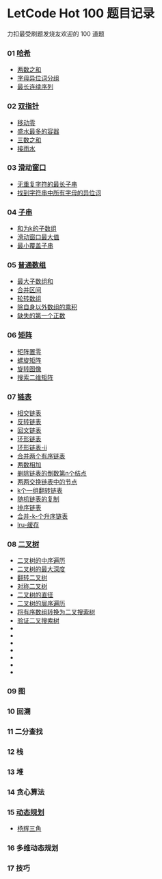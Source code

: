 # LetCode Hot 100 题目记录

力扣最受刷题发烧友欢迎的 100 道题

### 01 [哈希](01_hash/README.md)

- [两数之和](01_hash/1.两数之和.cpp)
- [字母异位词分组](01_hash/49.字母异位词分组.cpp)
- [最长连续序列](01_hash/128.最长连续序列.cpp)

### 02 [双指针](02_double_ptr/README.md)

- [移动零](02_double_ptr/283.移动零.cpp)
- [盛水最多的容器](02_double_ptr/11.盛最多水的容器.cpp)
- [三数之和](02_double_ptr/15.三数之和.cpp)
- [接雨水](02_double_ptr/42.接雨水.cpp)

### 03 [滑动窗口](03_slide_windows/README.md)

- [无重复字符的最长子串](03_slide_windows/3.无重复字符的最长子串.cpp)
- [找到字符串中所有字母的异位词](03_slide_windows/438.找到字符串中所有字母异位词.cpp)

### 04 [子串](04_string/README.md)

- [和为k的子数组](04_string/560.和为-k-的子数组.cpp)
- [滑动窗口最大值](04_string/239.滑动窗口最大值.cpp)
- [最小覆盖子串](04_string/76.最小覆盖子串.cpp)


### 05 [普通数组](05_array/README.md)

- [最大子数组和](05_array/53.最大子数组和.cpp)
- [合并区间](05_array/56.合并区间.cpp)
- [轮转数组](05_array/189.轮转数组.cpp)
- [除自身以外数组的乘积](05_array/238.除自身以外数组的乘积.cpp)
- [缺失的第一个正数](05_array/41.缺失的第一个正数.cpp)

### 06 [矩阵](06_matrix/README.md)

- [矩阵置零](06_matrix/73.矩阵置零.cpp)
- [螺旋矩阵](06_matrix/54.螺旋矩阵.cpp)
- [旋转图像](06_matrix/48.旋转图像.cpp)
- [搜索二维矩阵](06_matrix/240.搜索二维矩阵-ii.cpp)

### 07 [链表](07_list/README.md)

- [相交链表](07_list/160.相交链表.cpp)
- [反转链表](07_list/206.反转链表.cpp)
- [回文链表](07_list/234.回文链表.cpp)
- [环形链表](07_list/141.环形链表.cpp)
- [环形链表-ii](07_list/142.环形链表-ii.cpp)
- [合并两个有序链表](07_list/21.合并两个有序链表.cpp)
- [两数相加](07_list/2.两数相加.cpp)
- [删除链表的倒数第n个结点](07_list/19.删除链表的倒数第-n-个结点.cpp)
- [两两交换链表中的节点](07_list/24.两两交换链表中的节点.cpp)
- [k个一组翻转链表](07_list/25.k-个一组翻转链表.cpp)
- [随机链表的复制](07_list/138.随机链表的复制.cpp)
- [排序链表](07_list/148.排序链表.cpp)
- [合并-k-个升序链表](07_list/23.合并-k-个升序链表.cpp)
- [lru-缓存](07_list/146.lru-缓存.cpp)

### 08 [二叉树](08_tree/README.md)

- [二叉树的中序遍历](08_tree/94.二叉树的中序遍历.cpp)
- [二叉树的最大深度](08_tree/104.二叉树的最大深度.cpp)
- [翻转二叉树](08_tree/226.翻转二叉树.cpp)
- [对称二叉树](08_tree/101.对称二叉树.cpp)
- [二叉树的直径](08_tree/543.二叉树的直径.cpp)
- [二叉树的层序遍历](08_tree/102.二叉树的层序遍历.cpp)
- [将有序数组转换为二叉搜索树](08_tree/108.将有序数组转换为二叉搜索树.cpp)
- [验证二叉搜索树](08_tree/98.验证二叉搜索树.cpp)
- []()
- []()
- []()
- []()
- []()
- []()
- []()

### 09 图


### 10 回溯


### 11 二分查找


### 12 栈

### 13 堆


### 14 贪心算法


### 15 [动态规划](15_dp/README.md)

- [杨辉三角](15_dp/118.杨辉三角.cpp)


### 16 多维动态规划


### 17 技巧

